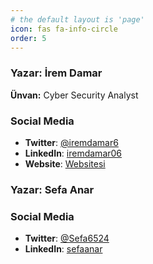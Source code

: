 ```yaml
---
# the default layout is 'page'
icon: fas fa-info-circle
order: 5
---
```

### Yazar: İrem Damar
**Ünvan:** Cyber Security Analyst
### Social Media
- **Twitter**: [@iremdamar6](https://x.com/iremdamar6)
- **LinkedIn**: [iremdamar06](https://www.linkedin.com/in/iremdamar06)
- **Website**: [Websitesi](https://medium.com/@iremdamar0)


### Yazar: Sefa Anar
### Social Media
- **Twitter**: [@Sefa6524](https://x.com/Sefa6524)
- **LinkedIn**: [sefaanar](https://www.linkedin.com/in/sefaanar/)
